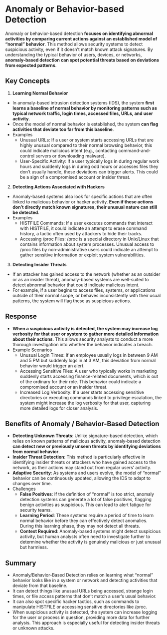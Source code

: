 <br>

# Anomaly or Behavior-based Detection
Anomaly or behavior-based detection **focuses on identifying abnormal activities by comparing current actions against an established model of “normal” behavior**. This method allows security systems to detect suspicious activity, even if it doesn’t match known attack signatures. By understanding the typical behavior of users, devices, or networks, **anomaly-based detection can spot potential threats based on deviations from expected patterns**.

## Key Concepts
1. **Learning Normal Behavior**
  - In anomaly-based intrusion detection systems (IDS), the system **first learns a baseline of normal behavior by monitoring patterns such as typical network traffic, login times, accessed files, URLs, and user activity**.
  - Once the model of normal behavior is established, the system **can flag activities that deviate too far from this baseline**.
  - Examples
    - Unusual URLs: If a user or system starts accessing URLs that are highly unusual compared to their normal browsing behavior, this could indicate malicious intent (e.g., contacting command-and-control servers or downloading malware).
    - User-Specific Activity: If a user typically logs in during regular work hours and suddenly logs in during odd hours or accesses files they don’t usually handle, these deviations can trigger alerts. This could be a sign of a compromised account or insider threat.

2. **Detecting Actions Associated with Hackers**
  - Anomaly-based systems also look for specific actions that are often linked to malicious behavior or hacker activity. **Even if these actions don’t directly match known signatures, their unusual nature can still be detected**.
  - Examples
    - HISTFILE Commands: If a user executes commands that interact with HISTFILE, it could indicate an attempt to erase command history, a tactic often used by attackers to hide their tracks.
    - Accessing /proc Files: /proc is a special directory in Unix/Linux that contains information about system processes. Unusual access to /proc files by non-administrative users could indicate an attempt to gather sensitive information or exploit system vulnerabilities.

3. **Detecting Insider Threats**
  - If an attacker has gained access to the network (whether as an outsider or as an insider threat), anomaly-based systems are well-suited to detect abnormal behavior that could indicate malicious intent.
  - For example, if a user begins to access files, systems, or applications outside of their normal scope, or behaves inconsistently with their usual patterns, the system will flag these as suspicious actions.

## Response
  - **When a suspicious activity is detected, the system may increase log verbosity for that user or system to gather more detailed information about their actions**. This allows security analysts to conduct a more thorough investigation into whether the behavior indicates a breach.
  - Example Scenarios
    - Unusual Login Times: If an employee usually logs in between 9 AM and 5 PM but suddenly logs in at 3 AM, this deviation from normal behavior would trigger an alert.
    - Accessing Sensitive Files: A user who typically works in marketing suddenly starts accessing finance-related documents, which is out of the ordinary for their role. This behavior could indicate a compromised account or an insider threat.
    - Increased Log Verbosity: If a user starts accessing sensitive directories or executing commands linked to privilege escalation, the system might increase the log verbosity for that user, capturing more detailed logs for closer analysis.

## Benefits of Anomaly / Behavior-Based Detection
  - **Detecting Unknown Threats**: Unlike signature-based detection, which relies on known patterns of malicious activity, anomaly-based detection **can detect new or previously unseen threats by identifying deviations from normal behavior**.
  - **Insider Threat Detection**: This method is particularly effective in identifying insider threats or attackers who have gained access to the network, as their actions may stand out from regular users’ activity.
  - **Adaptive Security**: As systems and users evolve, the model of “normal” behavior can be continuously updated, allowing the IDS to adapt to changes over time.
  - Challenges
    - **False Positives**: If the definition of “normal” is too strict, anomaly detection systems can generate a lot of false positives, flagging benign activities as suspicious. This can lead to alert fatigue for security teams.
    - **Learning Period**: These systems require a period of time to learn normal behavior before they can effectively detect anomalies. During this learning phase, they may not detect all threats.
    - **Context Required**: Anomaly-based systems might detect suspicious activity, but human analysts often need to investigate further to determine whether the activity is genuinely malicious or just unusual but harmless.

## Summary
  - Anomaly/Behavior-Based Detection relies on learning what “normal” behavior looks like in a system or network and detecting activities that deviate from that baseline.
  - It can detect things like unusual URLs being accessed, strange login times, or file access patterns that don’t match a user’s usual behavior.
  - It can also spot specific hacker tactics, such as commands to manipulate HISTFILE or accessing sensitive directories like /proc.
  - When suspicious activity is detected, the system can increase logging for the user or process in question, providing more data for further analysis. This approach is especially useful for detecting insider threats or unknown attacks.  
<br>
